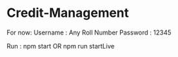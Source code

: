 # Credit-Management

For now:
Username : Any Roll Number
Password : 12345

Run : 
npm start
OR
npm run startLive